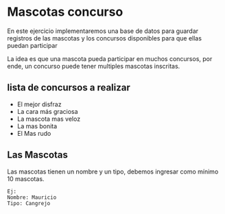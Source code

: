 # Mascotas concurso

En este ejercicio implementaremos una base de datos para guardar registros de las mascotas y los concursos disponibles para que ellas puedan participar

La idea es que una mascota pueda participar en muchos concursos, por ende, un concurso puede tener multiples mascotas inscritas.

## lista de concursos a realizar

-   El mejor disfraz
-   La cara más graciosa
-   La mascota mas veloz
-   La mas bonita
-   El Mas rudo

## Las Mascotas

Las mascotas tienen un nombre y un tipo, debemos ingresar como mínimo 10 mascotas.

    Ej:
    Nombre: Mauricio
    Tipo: Cangrejo
